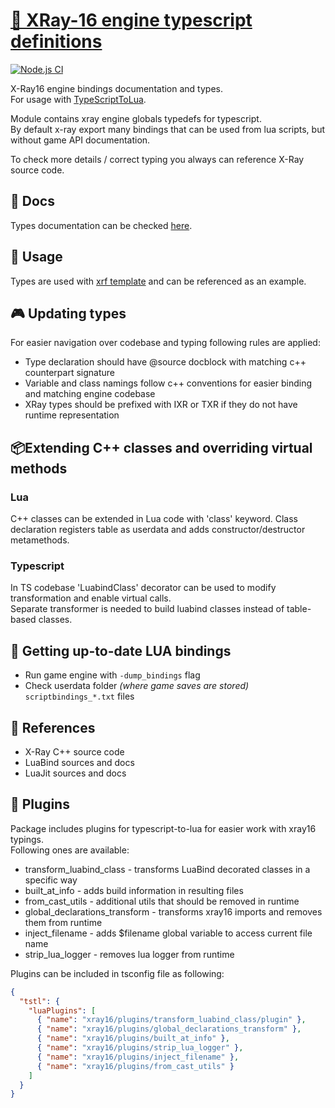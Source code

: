 # [📡 XRay-16 engine typescript definitions](https://github.com/xray-forge/xray-16-types)

[![Node.js CI](https://github.com/xray-forge/xray-16-types/actions/workflows/build_and_test.yml/badge.svg)](https://github.com/xray-forge/xray-16-types/actions/workflows/build_and_test.yml)

X-Ray16 engine bindings documentation and types. <br/>
For usage with [TypeScriptToLua](https://typescripttolua.github.io/docs/getting-started).

<p>
Module contains xray engine globals typedefs for typescript. <br/>
By default x-ray export many bindings that can be used from lua scripts, but without game API documentation.

To check more details / correct typing you always can reference X-Ray source code.

</p>

## 🗻 Docs

Types documentation can be checked [here](https://xray-forge.github.io/xray-16-types/modules.html).

## 🧱 Usage

Types are used with [xrf template](https://github.com/xray-forge/stalker-xrf-template) and can be referenced as an example.

## 🎮 Updating types

For easier navigation over codebase and typing following rules are applied:

- Type declaration should have \@source docblock with matching c++ counterpart signature
- Variable and class namings follow c++ conventions for easier binding and matching engine codebase
- XRay types should be prefixed with IXR or TXR if they do not have runtime representation

## 📦Extending C++ classes and overriding virtual methods

### Lua

<p>
C++ classes can be extended in Lua code with 'class' keyword. 
Class declaration registers table as userdata and adds constructor/destructor metamethods. <br/>
</p>

### Typescript

<p>
In TS codebase 'LuabindClass' decorator can be used to modify transformation and enable virtual calls. <br/>
Separate transformer is needed to build luabind classes instead of table-based classes.
</p>

## 🧱 Getting up-to-date LUA bindings

- Run game engine with `-dump_bindings` flag
- Check userdata folder _(where game saves are stored)_ `scriptbindings_*.txt` files

## 🧲 References

- X-Ray C++ source code
- LuaBind sources and docs
- LuaJit sources and docs

## 🧱 Plugins

Package includes plugins for typescript-to-lua for easier work with xray16 typings. <br/>
Following ones are available:

- transform_luabind_class - transforms LuaBind decorated classes in a specific way
- built_at_info - adds build information in resulting files
- from_cast_utils - additional utils that should be removed in runtime
- global_declarations_transform - transforms xray16 imports and removes them from runtime
- inject_filename - adds $filename global variable to access current file name
- strip_lua_logger - removes lua logger from runtime

Plugins can be included in tsconfig file as following:

```json
{
  "tstl": {
    "luaPlugins": [
      { "name": "xray16/plugins/transform_luabind_class/plugin" },
      { "name": "xray16/plugins/global_declarations_transform" },
      { "name": "xray16/plugins/built_at_info" },
      { "name": "xray16/plugins/strip_lua_logger" },
      { "name": "xray16/plugins/inject_filename" },
      { "name": "xray16/plugins/from_cast_utils" }
    ]
  }
}
```
